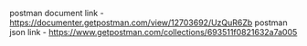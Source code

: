 postman document link - https://documenter.getpostman.com/view/12703692/UzQuR6Zb
postman json link - https://www.getpostman.com/collections/693511f0821632a7a005


